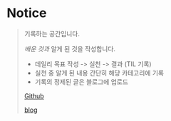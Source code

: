 # Notice

> 기록하는 공간입니다.
>
> *배운 것과* 알게 된 것을 작성합니다.
>
> - 데일리 목표 작성 -> 실천 -> 결과 (TIL 기록)
> - 실천 중 알게 된 내용 간단히 해당 카테고리에 기록
> - 기록의 정제된 글은 블로그에 업로드
>
> [Github](https://github.com/HyunjungLee-dev)
>
> [blog](https://hyunjunglee-dev.github.io/)

